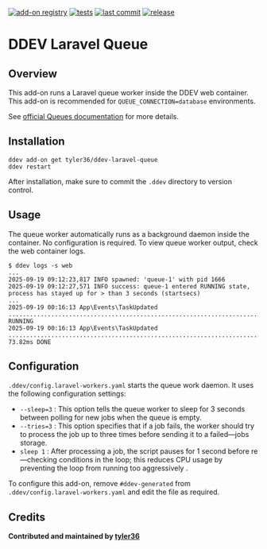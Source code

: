 [![add-on registry](https://img.shields.io/badge/DDEV-Add--on_Registry-blue)](https://addons.ddev.com)
[![tests](https://github.com/tyler36/ddev-laravel-queue/actions/workflows/tests.yml/badge.svg)](https://github.com/tyler36/ddev-laravel-queue/actions/workflows/tests.yml)
[![last commit](https://img.shields.io/github/last-commit/tyler36/ddev-laravel-queue)](https://github.com/tyler36/ddev-laravel-queue/commits)
[![release](https://img.shields.io/github/v/release/tyler36/ddev-laravel-queue)](https://github.com/tyler36/ddev-laravel-queue/releases/latest)

# DDEV Laravel Queue

## Overview

This add-on runs a Laravel queue worker inside the DDEV web container.
This add-on is recommended for `QUEUE_CONNECTION=database` environments.

See [official Queues documentation](https://laravel.com/docs/master/queues) for more details.

## Installation

```shell
ddev add-on get tyler36/ddev-laravel-queue
ddev restart
```

After installation, make sure to commit the `.ddev` directory to version control.

## Usage

The queue worker automatically runs as a background daemon inside the container. No configuration is required.
To view queue worker output, check the web container logs.

```shell
$ ddev logs -s web
...
2025-09-19 09:12:23,817 INFO spawned: 'queue-1' with pid 1666
2025-09-19 09:12:27,571 INFO success: queue-1 entered RUNNING state, process has stayed up for > than 3 seconds (startsecs)
...
2025-09-19 00:16:13 App\Events\TaskUpdated ....................................................................... RUNNING
2025-09-19 00:16:13 App\Events\TaskUpdated ....................................................................... 73.82ms DONE
```

## Configuration

`.ddev/config.laravel-workers.yaml` starts the queue work daemon.
It uses the following configuration settings:

- `--sleep=3` : This option tells the queue worker to sleep for 3 seconds between polling for new jobs when the queue is empty.
- `--tries=3` : This option specifies that if a job fails, the worker should try to process the job up to three times before sending it to a failed—jobs storage.
- `sleep 1` : After processing a job, the script pauses for 1 second before re—checking conditions in the loop; this reduces CPU usage by preventing the loop from running too aggressively .

To configure this add-on, remove `#ddev-generated` from `.ddev/config.laravel-workers.yaml` and edit the file as required.

## Credits

**Contributed and maintained by [tyler36](https://github.com/tyler36)**
